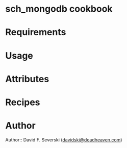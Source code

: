 # sch_mongodb cookbook

# Requirements

# Usage

# Attributes

# Recipes

# Author

Author:: David F. Severski (<davidski@deadheaven.com>)
